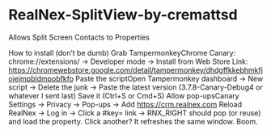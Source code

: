 # RealNex-SplitView-by-cremattsd
Allows Split Screen Contacts to Properties 

How to install (don’t be dumb)
Grab TampermonkeyChrome Canary: chrome://extensions/ → Developer mode → Install from Web Store
Link: https://chromewebstore.google.com/detail/tampermonkey/dhdgffkkebhmkfjojejmpbldmpobfkfo
Paste the scriptOpen Tampermonkey dashboard → New script → Delete the junk → Paste the latest version (3.7.8-Canary-Debug4 or whatever I sent last)
Save it (Ctrl+S or Cmd+S)
Allow pop-upsCanary Settings → Privacy → Pop-ups → Add https://crm.realnex.com
Reload RealNex → Log in → Click a #key= link
→ RNX_RIGHT should pop (or reuse) and load the property. Click another? It refreshes the same window. Boom.
